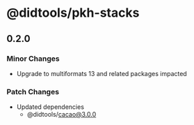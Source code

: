 # @didtools/pkh-stacks

## 0.2.0

### Minor Changes

- Upgrade to multiformats 13 and related packages impacted

### Patch Changes

- Updated dependencies
  - @didtools/cacao@3.0.0

